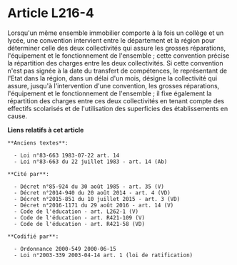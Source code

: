 # Article L216-4

Lorsqu'un même ensemble immobilier comporte à la fois un collège et un lycée, une convention intervient entre le département
et la région pour déterminer celle des deux collectivités qui assure les grosses réparations, l'équipement et le
fonctionnement de l'ensemble ; cette convention précise la répartition des charges entre les deux collectivités. Si cette
convention n'est pas signée à la date du transfert de compétences, le représentant de l'Etat dans la région, dans un délai
d'un mois, désigne la collectivité qui assure, jusqu'à l'intervention d'une convention, les grosses réparations, l'équipement
et le fonctionnement de l'ensemble ; il fixe également la répartition des charges entre ces deux collectivités en tenant
compte des effectifs scolarisés et de l'utilisation des superficies des établissements en cause.

**Liens relatifs à cet article**

	**Anciens textes**:

	  - Loi n°83-663 1983-07-22 art. 14
	  - Loi n°83-663 du 22 juillet 1983 - art. 14 (Ab)

	**Cité par**:

	  - Décret n°85-924 du 30 août 1985 - art. 35 (V)
	  - Décret n°2014-940 du 20 août 2014 - art. 4 (VD)
	  - Décret n°2015-851 du 10 juillet 2015 - art. 3 (VD)
	  - Décret n°2016-1171 du 29 août 2016 - art. 14 (V)
	  - Code de l'éducation - art. L262-1 (V)
	  - Code de l'éducation - art. R421-109 (V)
	  - Code de l'éducation - art. R421-58 (VD)

	**Codifié par**:

	  - Ordonnance 2000-549 2000-06-15
	  - Loi n°2003-339 2003-04-14 art. 1 (loi de ratification)
